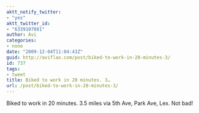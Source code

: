 ```yaml
---
aktt_notify_twitter:
- "yes"
aktt_twitter_id:
- "6339107081"
author: Avi
categories:
- none
date: "2009-12-04T11:04:43Z"
guid: http://aviflax.com/post/biked-to-work-in-20-minutes-3/
id: 737
tags:
- tweet
title: Biked to work in 20 minutes. 3…
url: /post/biked-to-work-in-20-minutes-3/
---
```

Biked to work in 20 minutes. 3.5 miles via 5th Ave, Park Ave, Lex. Not bad!